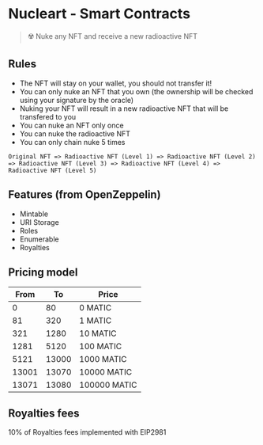 # Nucleart - Smart Contracts

> ☢️ Nuke any NFT and receive a new radioactive NFT

## Rules

- The NFT will stay on your wallet, you should not transfer it!
- You can only nuke an NFT that you own (the ownership will be checked using your signature by the oracle)
- Nuking your NFT will result in a new radioactive NFT that will be transfered to you
- You can nuke an NFT only once
- You can nuke the radioactive NFT
- You can only chain nuke 5 times

```
Original NFT => Radioactive NFT (Level 1) => Radioactive NFT (Level 2) => Radioactive NFT (Level 3) => Radioactive NFT (Level 4) => Radioactive NFT (Level 5)
```

## Features (from OpenZeppelin)

- Mintable
- URI Storage
- Roles
- Enumerable
- Royalties

## Pricing model

| From  | To    | Price        |
| ----- | ----- | ------------ |
| 0     | 80    | 0 MATIC      |
| 81    | 320   | 1 MATIC      |
| 321   | 1280  | 10 MATIC     |
| 1281  | 5120  | 100 MATIC    |
| 5121  | 13000 | 1000 MATIC   |
| 13001 | 13070 | 10000 MATIC  |
| 13071 | 13080 | 100000 MATIC |

## Royalties fees

10% of Royalties fees implemented with EIP2981

